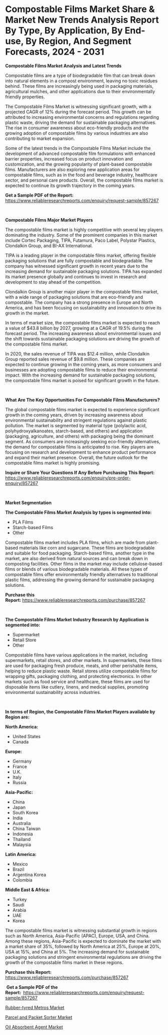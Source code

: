 <p><h1>Compostable Films Market Share & Market New Trends Analysis Report By Type, By Application, By End-use, By Region, And Segment Forecasts, 2024 - 2031</h1></p><p><strong>Compostable Films Market Analysis and Latest Trends</strong></p>
<p><p>Compostable films are a type of biodegradable film that can break down into natural elements in a compost environment, leaving no toxic residues behind. These films are increasingly being used in packaging materials, agricultural mulches, and other applications due to their environmentally friendly properties.</p><p>The Compostable Films Market is witnessing significant growth, with a projected CAGR of 12% during the forecast period. This growth can be attributed to increasing environmental concerns and regulations regarding plastic waste, driving the demand for sustainable packaging alternatives. The rise in consumer awareness about eco-friendly products and the growing adoption of compostable films by various industries are also contributing to market expansion.</p><p>Some of the latest trends in the Compostable Films Market include the development of advanced compostable film formulations with enhanced barrier properties, increased focus on product innovation and customization, and the growing popularity of plant-based compostable films. Manufacturers are also exploring new application areas for compostable films, such as in the food and beverage industry, healthcare sector, and personal care products. Overall, the compostable films market is expected to continue its growth trajectory in the coming years.</p></p>
<p><strong>Get a Sample PDF of the Report:&nbsp;</strong> <a href="https://www.reliableresearchreports.com/enquiry/request-sample/857267">https://www.reliableresearchreports.com/enquiry/request-sample/857267</a></p>
<p>&nbsp;</p>
<p><strong>Compostable Films Major Market Players</strong></p>
<p><p>The compostable films market is highly competitive with several key players dominating the industry. Some of the prominent companies in this market include Cortec Packaging, TIPA, Futamura, Paco Label, Polystar Plastics, Clondalkin Group, and BI-AX International.</p><p>TIPA is a leading player in the compostable films market, offering flexible packaging solutions that are fully compostable and biodegradable. The company has witnessed significant growth in recent years due to the increasing demand for sustainable packaging solutions. TIPA has expanded its market presence globally and continues to invest in research and development to stay ahead of the competition.</p><p>Clondalkin Group is another major player in the compostable films market, with a wide range of packaging solutions that are eco-friendly and compostable. The company has a strong presence in Europe and North America, and has been focusing on sustainability and innovation to drive its growth in the market.</p><p>In terms of market size, the compostable films market is expected to reach a value of $43.8 billion by 2027, growing at a CAGR of 19.5% during the forecast period. The increasing awareness about environmental issues and the shift towards sustainable packaging solutions are driving the growth of the compostable films market.</p><p>In 2020, the sales revenue of TIPA was $12.4 million, while Clondalkin Group reported sales revenue of $9.8 million. These companies are expected to continue growing in the coming years, as more consumers and businesses are adopting compostable films to reduce their environmental impact. With the increasing demand for sustainable packaging solutions, the compostable films market is poised for significant growth in the future.</p></p>
<p>&nbsp;</p>
<p><strong>What Are The Key Opportunities For Compostable Films Manufacturers?</strong></p>
<p><p>The global compostable films market is expected to experience significant growth in the coming years, driven by increasing awareness about environmental sustainability and stringent regulations against plastic pollution. The market is segmented by material type (polylactic acid, polyhydroxyalkanoates, starch-based, and others) and application (packaging, agriculture, and others) with packaging being the dominant segment. As consumers are increasingly seeking eco-friendly alternatives, the demand for compostable films is anticipated to rise. Key players are focusing on research and development to enhance product performance and expand their market presence. Overall, the future outlook for the compostable films market is highly promising.</p></p>
<p><strong>Inquire or Share Your Questions If Any Before Purchasing This Report:</strong> <a href="https://www.reliableresearchreports.com/enquiry/pre-order-enquiry/857267">https://www.reliableresearchreports.com/enquiry/pre-order-enquiry/857267</a></p>
<p>&nbsp;</p>
<p><strong>Market Segmentation</strong></p>
<p><strong>The Compostable Films Market Analysis by types is segmented into:</strong></p>
<p><ul><li>PLA Films</li><li>Starch-based Films</li><li>Other</li></ul></p>
<p><p>Compostable films market includes PLA films, which are made from plant-based materials like corn and sugarcane. These films are biodegradable and suitable for food packaging. Starch-based films, another type in the market, are also derived from natural sources and can break down in composting facilities. Other films in the market may include cellulose-based films or blends of various biodegradable materials. All these types of compostable films offer environmentally friendly alternatives to traditional plastic films, addressing the growing demand for sustainable packaging solutions.</p></p>
<p><strong>Purchase this Report:&nbsp;</strong><a href="https://www.reliableresearchreports.com/purchase/857267">https://www.reliableresearchreports.com/purchase/857267</a></p>
<p>&nbsp;</p>
<p><strong>The Compostable Films Market Industry Research by Application is segmented into:</strong></p>
<p><ul><li>Supermarket</li><li>Retail Store</li><li>Other</li></ul></p>
<p><p>Compostable films have various applications in the market, including supermarkets, retail stores, and other markets. In supermarkets, these films are used for packaging fresh produce, meats, and other perishable items, helping to reduce plastic waste. Retail stores utilize compostable films for wrapping gifts, packaging clothing, and protecting electronics. In other markets such as food service and healthcare, these films are used for disposable items like cutlery, linens, and medical supplies, promoting environmental sustainability across industries.</p></p>
<p>&nbsp;</p>
<p><strong>In terms of Region, the Compostable Films Market Players available by Region are:</strong></p>
<p>
    <p> <strong> North America: </strong>
        <ul>
            <li>United States</li>
            <li>Canada</li>
        </ul>
        </p> 
    <p> <strong> Europe: </strong>
        <ul>
            <li>Germany</li>
            <li>France</li>
            <li>U.K.</li>
            <li>Italy</li>
            <li>Russia</li>
        </ul>
        </p> 
    <p> <strong> Asia-Pacific: </strong>
        <ul>
            <li>China</li>
            <li>Japan</li>
            <li>South Korea</li>
            <li>India</li>
            <li>Australia</li>
            <li>China Taiwan</li>
            <li>Indonesia</li>
            <li>Thailand</li>
            <li>Malaysia</li>
        </ul>
        </p> 
    <p> <strong> Latin America: </strong>
        <ul>
            <li>Mexico</li>
            <li>Brazil</li>
            <li>Argentina Korea</li>
            <li>Colombia</li>
        </ul>
        </p> 
    <p> <strong> Middle East & Africa: </strong>
        <ul>
            <li>Turkey</li>
            <li>Saudi</li>
            <li>Arabia</li>
            <li>UAE</li>
            <li>Korea</li>
        </ul>
    </p>
    </p>
<p><p>The compostable films market is witnessing substantial growth in regions such as North America, Asia-Pacific (APAC), Europe, USA, and China. Among these regions, Asia-Pacific is expected to dominate the market with a market share of 35%, followed by North America at 25%, Europe at 20%, USA at 15%, and China at 5%. The increasing demand for sustainable packaging solutions and stringent environmental regulations are driving the growth of the compostable films market in these regions.</p></p>
<p><strong>Purchase this Report: </strong><a href="https://www.reliableresearchreports.com/purchase/857267">https://www.reliableresearchreports.com/purchase/857267</a></p>
<p>&nbsp;<strong>Get a Sample PDF of the Report:&nbsp;&nbsp;</strong><a href="https://www.reliableresearchreports.com/enquiry/request-sample/857267">https://www.reliableresearchreports.com/enquiry/request-sample/857267</a></p>
<p><strong></strong></p>
<p><p><a href="https://view.publitas.com/reportprime-1/global-rubber-tyred-metros-market-by-types-applications-and-major-players-with-regional-growth-rate-analysis-and-development-situation-from-2024-to-2031/">Rubber-tyred Metros Market</a></p><p><a href="https://view.publitas.com/reportprime-1/parcel-and-packet-sorter-market-with-the-goal-of-estimating-the-market-size-and-future-growth-potential-of-various-market-segments-based-on-component-applications-end-user-and-region/">Parcel and Packet Sorter Market</a></p><p><a href="https://view.publitas.com/reportprime-1/global-oil-absorbent-agent-market-by-types-applications-and-major-players-with-regional-growth-rate-analysis-and-development-situation-from-2024-to-2031/">Oil Absorbent Agent Market</a></p></p>